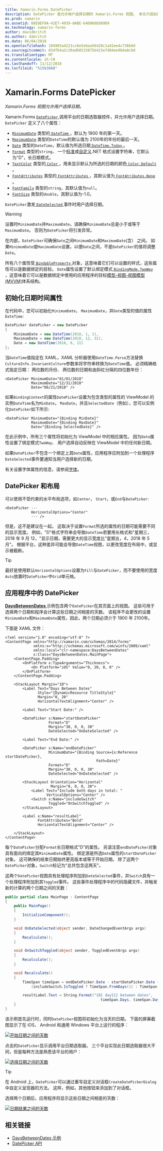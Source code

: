 ```yaml
---
title: Xamarin.Forms DatePicker
description: DatePicker 是允许用户选择日期的 Xamarin.Forms 视图。 本文介绍如何使用 Xamarin.Forms 应用程序中的 DatePicker。
ms.prod: xamarin
ms.assetid: 68E8EF8A-42E7-4939-8ABE-64D060E609D9
ms.technology: xamarin-forms
author: davidbritch
ms.author: dabritch
ms.date: 06/04/2018
ms.openlocfilehash: 104985a4221cc6e5e6aa56420c1a41ee4c736b8d
ms.sourcegitcommit: 03dfb4a2c20ad68515875b415e7d84ee9b0a8cb8
ms.translationtype: MT
ms.contentlocale: zh-CN
ms.lasthandoff: 11/12/2018
ms.locfileid: "51563688"
---
```

# <a name="xamarinforms-datepicker"></a>Xamarin.Forms DatePicker

_Xamarin.Forms 视图允许用户选择日期。_

Xamarin.Forms [ `DatePicker` ](xref:Xamarin.Forms.DatePicker)调用平台的日期选取器控件，并允许用户选择日期。 `DatePicker` 定义了八个属性：

- [`MinimumDate`](xref:Xamarin.Forms.DatePicker.MinimumDate) 类型的[ `DateTime` ](xref:System.DateTime)，默认为 1900 年的第一天。
- [`MaximumDate`](xref:Xamarin.Forms.DatePicker.MaximumDate) 类型的`DateTime`的默认值为 2100年的年份的最后一天。
- [`Date`](xref:Xamarin.Forms.DatePicker.Date) 类型的`DateTime`，默认值为所选日期[ `DateTime.Today` ](xref:System.DateTime.Today)。
- [`Format`](xref:Xamarin.Forms.DatePicker.Format) 类型的`string`、 一个[标准](/dotnet/standard/base-types/standard-date-and-time-format-strings/)或[自定义](/dotnet/standard/base-types/custom-date-and-time-format-strings/).NET 格式设置字符串，它默认为"D"，长日期模式。
- [`TextColor`](xref:Xamarin.Forms.DatePicker.TextColor) 类型的[ `Color` ](xref:Xamarin.Forms.Color)，用来显示默认为所选的日期的颜色[ `Color.Default` ](xref:Xamarin.Forms.Color.Default)。
- [`FontAttributes`](xref:Xamarin.Forms.DatePicker.FontAttributes) 类型的[ `FontAttributes` ](xref:Xamarin.Forms.FontAttributes)，其默认值为[ `FontAtributes.None` ](xref:Xamarin.Forms.FontAttributes.None)。
- [`FontFamily`](xref:Xamarin.Forms.DatePicker.FontFamily) 类型的`string`，其默认值为`null`。
- [`FontSize`](xref:Xamarin.Forms.DatePicker.FontSize) 类型的`double`，其默认值为-1.0。

`DatePicker`激发[ `DateSelected` ](xref:Xamarin.Forms.DatePicker.DateSelected)事件时用户选择日期。

> [!WARNING]
> 设置时`MinimumDate`并`MaximumDate`，请确保`MinimumDate`总是小于或等于`MaximumDate`。 否则为`DatePicker`将引发异常。

在内部，`DatePicker`可确保`Date`之间`MinimumDate`和`MaximumDate`(含） 之间。 如果`MinimumDate`或`MaximumDate`设置，以便`Date`之间，不是`DatePicker`的值将调整`Date`。

所有八个属性受[ `BindableProperty` ](xref:Xamarin.Forms.BindableProperty)对象，这意味着它们可以设置的样式，这些属性可以是数据绑定的目标。 `Date`属性设置了默认绑定模式[ `BindingMode.TwoWay` ](xref:Xamarin.Forms.BindingMode.TwoWay)，这意味着它可以是数据绑定中使用的应用程序的目标[模型-视图-视图模型 (MVVM)](~/xamarin-forms/enterprise-application-patterns/mvvm.md)体系结构。

## <a name="initializing-the-datetime-properties"></a>初始化日期时间属性

在代码中，您可以初始化`MinimumDate`， `MaximumDate`，并`Date`类型的值的属性`DateTime`:

```csharp
DatePicker datePicker = new DatePicker
{
    MinimumDate = new DateTime(2018, 1, 1),
    MaximumDate = new DateTime(2018, 12, 31),
    Date = new DateTime(2018, 6, 21)
};
```

当`DateTime`值指定在 XAML，XAML 分析器使用`DateTime.Parse`方法替换`CultureInfo.InvariantCulture`参数来将字符串转换为`DateTime`值。 必须精确格式指定日期： 两位数的月份、 两位数的日期和由斜杠分隔的四位数年份：

```xaml
<DatePicker MinimumDate="01/01/2018"
            MaximumDate="12/31/2018"
            Date="06/21/2018" />
```

如果`BindingContext`的属性`DatePicker`设置为包含类型的属性的 ViewModel 的实例`DateTime`名为`MinDate`， `MaxDate`，并且`SelectedDate`（例如），您可以实例化`DatePicker`如下所示:

```xaml
<DatePicker MinimumDate="{Binding MinDate}"
            MaximumDate="{Binding MaxDate}"
            Date="{Binding SelectedDate}" />
```

在此示例中，所有三个属性将初始化为 ViewModel 中的相应属性。 因为`Date`属性设置了绑定模式`TwoWay`、 用户选择自动反映在 ViewModel 中的任何新日期。

如果`DatePicker`不包含一个绑定上其`Date`属性，应用程序应附加到一个处理程序`DateSelected`事件要通知当用户选择新的日期。

有关设置字体属性的信息，请参阅[字体](~/xamarin-forms/user-interface/text/fonts.md)。

## <a name="datepicker-and-layout"></a>DatePicker 和布局

可以使用不受约束的水平布局选项，如`Center`， `Start`，或`End`与`DatePicker`:

```xaml
<DatePicker ···
            HorizontalOptions="Center"
            ··· />
```

但是，这不是建议在一起。 这取决于设置`Format`所选的属性的日期可能需要不同的显示宽度。 例如，"D"格式字符串会导致`DateTime`若要用长格式和"星期三，2018 年 9 月 12，"显示日期，需要更大的显示宽度比"星期五，4，2018 年 5 月"。 根据平台，这种差异可能会导致`DateTime`视图，以更改宽度在布局中，或显示被截断。

> [!TIP]
> 最好是使用默认`HorizontalOptions`设置为`Fill`与`DatePicker`，而不要使用的宽度`Auto`放置时`DatePicker`中`Grid`单元格。

## <a name="datepicker-in-an-application"></a>应用程序中的 DatePicker

[ **DaysBetweenDates** ](https://developer.xamarin.com/samples/xamarin-forms/UserInterface/DatePicker)示例包含两个`DatePicker`在其页面上的视图。 这些可用于选择两个日期和程序会计算这些日期之间相差的天数。 该程序不会更改的设置`MinimumDate`和`MaximumDate`属性，因此，两个日期必须介于 1900 年 2100年。

下面是 XAML 文件：

```xaml
<?xml version="1.0" encoding="utf-8" ?>
<ContentPage xmlns="http://xamarin.com/schemas/2014/forms"
             xmlns:x="http://schemas.microsoft.com/winfx/2009/xaml"
             xmlns:local="clr-namespace:DaysBetweenDates"
             x:Class="DaysBetweenDates.MainPage">
    <ContentPage.Padding>
        <OnPlatform x:TypeArguments="Thickness">
            <On Platform="iOS" Value="0, 20, 0, 0" />
        </OnPlatform>
    </ContentPage.Padding>

    <StackLayout Margin="10">
        <Label Text="Days Between Dates"
               Style="{DynamicResource TitleStyle}"
               Margin="0, 20"
               HorizontalTextAlignment="Center" />

        <Label Text="Start Date:" />

        <DatePicker x:Name="startDatePicker"
                    Format="D"
                    Margin="30, 0, 0, 30"
                    DateSelected="OnDateSelected" />

        <Label Text="End Date:" />

        <DatePicker x:Name="endDatePicker"
                    MinimumDate="{Binding Source={x:Reference startDatePicker},
                                          Path=Date}"
                    Format="D"
                    Margin="30, 0, 0, 30"
                    DateSelected="OnDateSelected" />

        <StackLayout Orientation="Horizontal"
                     Margin="0, 0, 0, 30">
            <Label Text="Include both days in total: "
                   VerticalOptions="Center" />
            <Switch x:Name="includeSwitch"
                    Toggled="OnSwitchToggled" />
        </StackLayout>

        <Label x:Name="resultLabel"
               FontAttributes="Bold"
               HorizontalTextAlignment="Center" />

    </StackLayout>
</ContentPage>
```

每个`DatePicker`分配`Format`长日期格式"D"的属性。 另请注意`endDatePicker`对象具有面向的绑定其`MinimumDate`属性。 绑定源是所选`Date`属性的`startDatePicker`对象。 这可确保的结束日期始终更高版本或等于开始日期。 除了这两个`DatePicker`对象，`Switch`标记为"总共包含这两天"。

这两个`DatePicker`视图具有处理程序附加到`DateSelected`事件，并`Switch`具有一个处理程序附加到其`Toggled`事件。 这些事件处理程序中的代码隐藏文件，并触发新的计算的两个日期之间的天数：

```csharp
public partial class MainPage : ContentPage
{
    public MainPage()
    {
        InitializeComponent();
    }

    void OnDateSelected(object sender, DateChangedEventArgs args)
    {
        Recalculate();
    }

    void OnSwitchToggled(object sender, ToggledEventArgs args)
    {
        Recalculate();
    }

    void Recalculate()
    {
        TimeSpan timeSpan = endDatePicker.Date - startDatePicker.Date +
            (includeSwitch.IsToggled ? TimeSpan.FromDays(1) : TimeSpan.Zero);

        resultLabel.Text = String.Format("{0} day{1} between dates",
                                            timeSpan.Days, timeSpan.Days == 1 ? "" : "s");
    }
}
```

该示例首先运行时，同时`DatePicker`视图将初始化为当天的日期。 下面的屏幕截图显示了在 iOS、 Android 和通用 Windows 平台上运行的程序：

[![开始日期之间的天数](datepicker-images/DaysBetweenDatesStart.png "开始的日期之间的天数")](datepicker-images/DaysBetweenDatesStart-Large.png#lightbox "开始的日期之间的天数")

点击的`DatePicker`显示调用平台日期选取器。 三个平台实现此日期选取器很大不同，但是每种方法是熟悉该平台的用户：

[![选择日期之间的天数](datepicker-images/DaysBetweenDatesSelect.png "日期之间的天数选择")](datepicker-images/DaysBetweenDatesSelect-Large.png#lightbox "天的日期之间选择")

> [!TIP]
> 在 Android 上，`DatePicker`可以通过重写自定义对话框`CreateDatePickerDialog`中自定义呈现器的方法。 这样，例如，其他按钮来添加到了对话框。

选择两个日期后，应用程序将显示这些日期之间相差的天数：

[![日期结果之间的天数](datepicker-images/DaysBetweenDatesResult.png "日期结果之间的天数")](datepicker-images/DaysBetweenDatesResult-Large.png#lightbox "日期结果之间的天数")

## <a name="related-links"></a>相关链接

- [DaysBetweenDates 示例](https://developer.xamarin.com/samples/xamarin-forms/UserInterface/DatePicker)
- [DatePicker API](xref:Xamarin.Forms.DatePicker)
